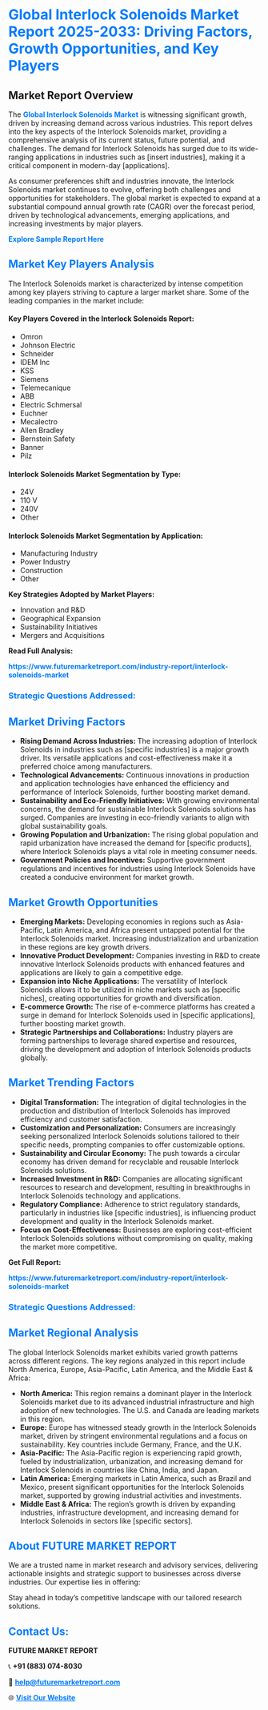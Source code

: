 <h1 style="color: #007BFF;">Global Interlock Solenoids Market Report 2025-2033: Driving Factors, Growth Opportunities, and Key Players</h1>

<section id="overview">
<h2>Market Report Overview</h2>
<p>The <a href="https://www.futuremarketreport.com/industry-report/interlock-solenoids-market" style="color: #007BFF; text-decoration: none;"><strong>Global Interlock Solenoids Market</strong></a> is witnessing significant growth, driven by increasing demand across various industries. This report delves into the key aspects of the Interlock Solenoids market, providing a comprehensive analysis of its current status, future potential, and challenges. The demand for Interlock Solenoids has surged due to its wide-ranging applications in industries such as [insert industries], making it a critical component in modern-day [applications].</p>
<p>As consumer preferences shift and industries innovate, the Interlock Solenoids market continues to evolve, offering both challenges and opportunities for stakeholders. The global market is expected to expand at a substantial compound annual growth rate (CAGR) over the forecast period, driven by technological advancements, emerging applications, and increasing investments by major players.</p>
</section>

<section id="overview">
<p><a href="https://www.futuremarketreport.com/request-sample/reportId=81385" style="color: #007BFF; text-decoration: none;"><strong>Explore Sample Report Here</strong></a></p>
</section>

<section id="key-players">
<h2 style="color: #007BFF;">Market Key Players Analysis</h2>
<p>The Interlock Solenoids market is characterized by intense competition among key players striving to capture a larger market share. Some of the leading companies in the market include:</p>
<h4>Key Players Covered in the Interlock Solenoids Report:</h4>
<ul><li>Omron</li><li>Johnson Electric</li><li>Schneider</li><li>IDEM Inc</li><li>KSS</li><li>Siemens</li><li>Telemecanique</li><li>ABB</li><li>Electric Schmersal</li><li>Euchner</li><li>Mecalectro</li><li>Allen Bradley</li><li>Bernstein Safety</li><li>Banner</li><li>Pilz</li></ul>
<h4>Interlock Solenoids Market Segmentation by Type:</h4>
<ul><li>24V</li><li>110 V</li><li>240V</li><li>Other</li></ul>

<h4>Interlock Solenoids Market Segmentation by Application:</h4>
<ul><li>Manufacturing Industry</li><li>Power Industry</li><li>Construction</li><li>Other</li></ul>
<p><strong>Key Strategies Adopted by Market Players:</strong></p>
<ul>
<li>Innovation and R&D</li>
<li>Geographical Expansion</li>
<li>Sustainability Initiatives</li>
<li>Mergers and Acquisitions</li>
</ul>
</section>

<section>
<p><strong>Read Full Analysis: </strong></p><a href="https://www.futuremarketreport.com/industry-report/interlock-solenoids-market" style="color: #007BFF; text-decoration: none;"><strong>https://www.futuremarketreport.com/industry-report/interlock-solenoids-market</strong></a>
<h3 style="color: #007BFF;">Strategic Questions Addressed:</h3>
</section>

<section id="driving-factors">
<h2 style="color: #007BFF;">Market Driving Factors</h2>
<ul>
<li><strong>Rising Demand Across Industries:</strong> The increasing adoption of Interlock Solenoids in industries such as [specific industries] is a major growth driver. Its versatile applications and cost-effectiveness make it a preferred choice among manufacturers.</li>
<li><strong>Technological Advancements:</strong> Continuous innovations in production and application technologies have enhanced the efficiency and performance of Interlock Solenoids, further boosting market demand.</li>
<li><strong>Sustainability and Eco-Friendly Initiatives:</strong> With growing environmental concerns, the demand for sustainable Interlock Solenoids solutions has surged. Companies are investing in eco-friendly variants to align with global sustainability goals.</li>
<li><strong>Growing Population and Urbanization:</strong> The rising global population and rapid urbanization have increased the demand for [specific products], where Interlock Solenoids plays a vital role in meeting consumer needs.</li>
<li><strong>Government Policies and Incentives:</strong> Supportive government regulations and incentives for industries using Interlock Solenoids have created a conducive environment for market growth.</li>
</ul>
</section>

<section id="growth-opportunities">
<h2 style="color: #007BFF;">Market Growth Opportunities</h2>
<ul>
<li><strong>Emerging Markets:</strong> Developing economies in regions such as Asia-Pacific, Latin America, and Africa present untapped potential for the Interlock Solenoids market. Increasing industrialization and urbanization in these regions are key growth drivers.</li>
<li><strong>Innovative Product Development:</strong> Companies investing in R&D to create innovative Interlock Solenoids products with enhanced features and applications are likely to gain a competitive edge.</li>
<li><strong>Expansion into Niche Applications:</strong> The versatility of Interlock Solenoids allows it to be utilized in niche markets such as [specific niches], creating opportunities for growth and diversification.</li>
<li><strong>E-commerce Growth:</strong> The rise of e-commerce platforms has created a surge in demand for Interlock Solenoids used in [specific applications], further boosting market growth.</li>
<li><strong>Strategic Partnerships and Collaborations:</strong> Industry players are forming partnerships to leverage shared expertise and resources, driving the development and adoption of Interlock Solenoids products globally.</li>
</ul>
</section>

<section id="trending-factors">
<h2 style="color: #007BFF;">Market Trending Factors</h2>
<ul>
<li><strong>Digital Transformation:</strong> The integration of digital technologies in the production and distribution of Interlock Solenoids has improved efficiency and customer satisfaction.</li>
<li><strong>Customization and Personalization:</strong> Consumers are increasingly seeking personalized Interlock Solenoids solutions tailored to their specific needs, prompting companies to offer customizable options.</li>
<li><strong>Sustainability and Circular Economy:</strong> The push towards a circular economy has driven demand for recyclable and reusable Interlock Solenoids solutions.</li>
<li><strong>Increased Investment in R&D:</strong> Companies are allocating significant resources to research and development, resulting in breakthroughs in Interlock Solenoids technology and applications.</li>
<li><strong>Regulatory Compliance:</strong> Adherence to strict regulatory standards, particularly in industries like [specific industries], is influencing product development and quality in the Interlock Solenoids market.</li>
<li><strong>Focus on Cost-Effectiveness:</strong> Businesses are exploring cost-efficient Interlock Solenoids solutions without compromising on quality, making the market more competitive.</li>
</ul>
</section>

<section>
<p><strong>Get Full Report: </strong></p><a href="https://www.futuremarketreport.com/industry-report/interlock-solenoids-market" style="color: #007BFF; text-decoration: none;"><strong>https://www.futuremarketreport.com/industry-report/interlock-solenoids-market</strong></a>
<h3 style="color: #007BFF;">Strategic Questions Addressed:</h3>
</section>


<section id="regional-analysis">
<h2 style="color: #007BFF;">Market Regional Analysis</h2>
<p>The global Interlock Solenoids market exhibits varied growth patterns across different regions. The key regions analyzed in this report include North America, Europe, Asia-Pacific, Latin America, and the Middle East & Africa:</p>
<ul>
<li><strong>North America:</strong> This region remains a dominant player in the Interlock Solenoids market due to its advanced industrial infrastructure and high adoption of new technologies. The U.S. and Canada are leading markets in this region.</li>
<li><strong>Europe:</strong> Europe has witnessed steady growth in the Interlock Solenoids market, driven by stringent environmental regulations and a focus on sustainability. Key countries include Germany, France, and the U.K.</li>
<li><strong>Asia-Pacific:</strong> The Asia-Pacific region is experiencing rapid growth, fueled by industrialization, urbanization, and increasing demand for Interlock Solenoids in countries like China, India, and Japan.</li>
<li><strong>Latin America:</strong> Emerging markets in Latin America, such as Brazil and Mexico, present significant opportunities for the Interlock Solenoids market, supported by growing industrial activities and investments.</li>
<li><strong>Middle East & Africa:</strong> The region’s growth is driven by expanding industries, infrastructure development, and increasing demand for Interlock Solenoids in sectors like [specific sectors].</li>
</ul>
</section>

<footer>
<h2 style="color: #007BFF;">About FUTURE MARKET REPORT</h2>
<p>We are a trusted name in market research and advisory services, delivering actionable insights and strategic support to businesses across diverse industries. Our expertise lies in offering:</p>

<p>Stay ahead in today’s competitive landscape with our tailored research solutions.</p>

<h2 style="color: #007BFF;">Contact Us:</h2>
<p><strong>FUTURE MARKET REPORT</strong></p>
<p>📞 <strong>+91 (883) 074-8030</strong></p>
<p>📧 <strong><a href="mailto:help@futuremarketreport.com" style="color: #007BFF;">help@futuremarketreport.com</a></strong></p>
<p>🌐 <strong><a href="https://www.futuremarketreport.com/" style="color: #007BFF;">Visit Our Website</a></strong></p>
</footer>